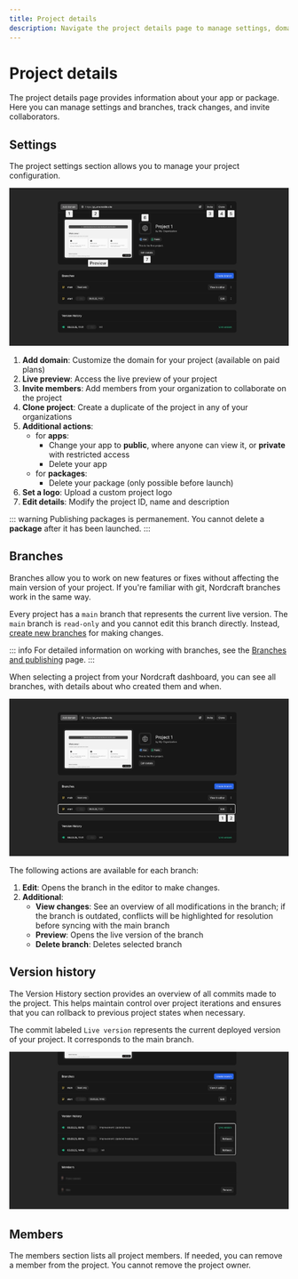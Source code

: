 ```yaml
---
title: Project details
description: Navigate the project details page to manage settings, domains, branches, track version history and configure team member access permissions.
---
```


# Project details

The project details page provides information about your app or package. Here you can manage settings and branches, track changes, and invite collaborators.

## Settings

The project settings section allows you to manage your project configuration.

![Project settings|16/9](project-settings.webp)

1. **Add domain**: Customize the domain for your project (available on paid plans)
2. **Live preview**: Access the live preview of your project
3. **Invite members**: Add members from your organization to collaborate on the project
4. **Clone project**: Create a duplicate of the project in any of your organizations
5. **Additional actions**:
    - for **apps**:
        - Change your app to **public**, where anyone can view it, or **private** with restricted access
        - Delete your app
    - for **packages**:
        - Delete your package (only possible before launch)
6. **Set a logo**: Upload a custom project logo
7. **Edit details**: Modify the project ID, name and description

::: warning
Publishing packages is permanement. You cannot delete a **package** after it has been launched.
:::

## Branches

Branches allow you to work on new features or fixes without affecting the main version of your project. If you're familiar with git, Nordcraft branches work in the same way.

Every project has a `main` branch that represents the current live version. The `main` branch is `read-only` and you cannot edit this branch directly. Instead, [create new branches](/get-started/branches-and-publishing#create-a-new-branch) for making changes.

::: info
For detailed information on working with branches, see the [Branches and publishing](/get-started/branches-and-publishing) page.
:::

When selecting a project from your Nordcraft dashboard, you can see all branches, with details about who created them and when.

![Branch actions|16/9](branch-actions.webp)

The following actions are available for each branch:

1. **Edit**: Opens the branch in the editor to make changes.
2. **Additional**:
    - **View changes**: See an overview of all modifications in the branch; if the branch is outdated, conflicts will be highlighted for resolution before syncing with the main branch
    - **Preview**: Opens the live version of the branch
    - **Delete branch**: Deletes selected branch

## Version history

The Version History section provides an overview of all commits made to the project. This helps maintain control over project iterations and ensures that you can rollback to previous project states when necessary.

The commit labeled `Live version` represents the current deployed version of your project. It corresponds to the main branch.

![Version history|16/9](version-history.webp)

## Members

The members section lists all project members. If needed, you can remove a member from the project. You cannot remove the project owner.
